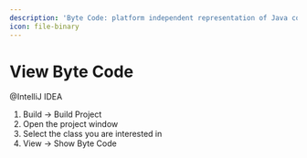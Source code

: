 ```yaml
---
description: 'Byte Code: platform independent representation of Java code'
icon: file-binary
---
```


# View Byte Code

@IntelliJ IDEA

1. Build -> Build Project
2. Open the project window&#x20;
3. Select the class you are interested in
4. View -> Show Byte Code
